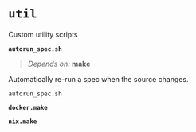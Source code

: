 # `util`

Custom utility scripts


**`autorun_spec.sh`**

> _Depends on:_ **make**

Automatically re-run a spec when the source changes.

    autorun_spec.sh

**`docker.make`**

**`nix.make`**


